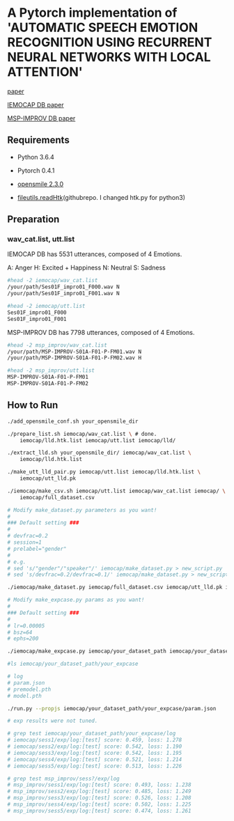 A Pytorch implementation of 'AUTOMATIC SPEECH EMOTION RECOGNITION USING RECURRENT NEURAL NETWORKS WITH LOCAL ATTENTION' 
===


[paper](https://www.google.com/url?sa=t&rct=j&q=&esrc=s&source=web&cd=2&ved=2ahUKEwipkIKO2sPcAhVVMd4KHY4eC2MQFjABegQIARAC&url=https%3A%2F%2Fsigport.org%2Fsites%2Fdefault%2Ffiles%2Fdocs%2Ficassp2017_1.pdf&usg=AOvVaw0GCE0gJV_TEWKZueyQfy9T)

[IEMOCAP DB paper](https://pdfs.semanticscholar.org/5cf0/d213f3253cd46673d955209f8463db73cc51.pdf)

[MSP-IMPROV DB paper](https://web.eecs.umich.edu/~emilykmp/EmilyPapers/2016_Busso_TAFF.pdf)

## Requirements

- Python 3.6.4

- Pytorch 0.4.1

- [opensmile 2.3.0](https://www.audeering.com/research/opensmile)

- [fileutils.readHtk](https://github.com/MaigoAkisame/fileutils)(githubrepo. I changed htk.py for python3)


## Preparation

### wav_cat.list, utt.list

IEMOCAP DB has 5531 utterances, composed of 4 Emotions.

A: Anger
H: Excited + Happiness
N: Neutral
S: Sadness

```bash
#head -2 iemocap/wav_cat.list
/your/path/Ses01F_impro01_F000.wav N
/your/path/Ses01F_impro01_F001.wav N

#head -2 iemocap/utt.list
Ses01F_impro01_F000
Ses01F_impro01_F001

```

MSP-IMPROV DB has 7798 utterances, composed of 4 Emotions.

```bash
#head -2 msp_improv/wav_cat.list
/your/path/MSP-IMPROV-S01A-F01-P-FM01.wav N 
/your/path/MSP-IMPROV-S01A-F01-P-FM02.wav H

#head -2 msp_improv/utt.list
MSP-IMPROV-S01A-F01-P-FM01
MSP-IMPROV-S01A-F01-P-FM02
```

## How to Run

```bash
./add_opensmile_conf.sh your_opensmile_dir

./prepare_list.sh iemocap/wav_cat.list \ # done.
	iemocap/lld.htk.list iemocap/utt.list iemocap/lld/

./extract_lld.sh your_opensmile_dir/ iemocap/wav_cat.list \
	iemocap/lld.htk.list

./make_utt_lld_pair.py iemocap/utt.list iemocap/lld.htk.list \
	iemocap/utt_lld.pk

./iemocap/make_csv.sh iemocap/utt.list iemocap/wav_cat.list iemocap/ \
	iemocap/full_dataset.csv

# Modify make_dataset.py parameters as you want!
#
### Default setting ###
#
# devfrac=0.2
# session=1
# prelabel="gender"
#
# e.g.
# sed 's/"gender"/"speaker"/' iemocap/make_dataset.py > new_script.py
# sed 's/devfrac=0.2/devfrac=0.1/' iemocap/make_dataset.py > new_script.py

./iemocap/make_dataset.py iemocap/full_dataset.csv iemocap/utt_lld.pk iemocap/your_dataset_path

# Modify make_expcase.py params as you want!
#
### Default setting ###
#
# lr=0.00005
# bsz=64
# ephs=200

./iemocap/make_expcase.py iemocap/your_dataset_path iemocap/your_dataset_path/your_expcase

#ls iemocap/your_dataset_path/your_expcase 

# log	
# param.json
# premodel.pth
# model.pth

./run.py --propjs iemocap/your_dataset_path/your_expcase/param.json

# exp results were not tuned.

# grep test iemocap/your_dataset_path/your_expcase/log
# iemocap/sess1/exp/log:[test] score: 0.459, loss: 1.278
# iemocap/sess2/exp/log:[test] score: 0.542, loss: 1.190
# iemocap/sess3/exp/log:[test] score: 0.542, loss: 1.195
# iemocap/sess4/exp/log:[test] score: 0.521, loss: 1.214
# iemocap/sess5/exp/log:[test] score: 0.513, loss: 1.226

# grep test msp_improv/sess?/exp/log
# msp_improv/sess1/exp/log:[test] score: 0.493, loss: 1.238
# msp_improv/sess2/exp/log:[test] score: 0.485, loss: 1.249
# msp_improv/sess3/exp/log:[test] score: 0.526, loss: 1.208
# msp_improv/sess4/exp/log:[test] score: 0.502, loss: 1.225
# msp_improv/sess5/exp/log:[test] score: 0.474, loss: 1.261


```



